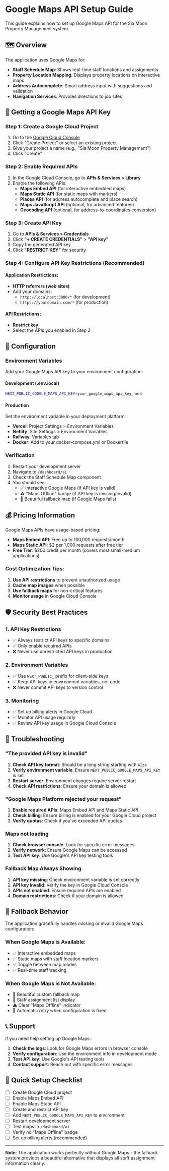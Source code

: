 # Google Maps API Setup Guide

This guide explains how to set up Google Maps API for the Sia Moon Property Management system.

## 🗺️ Overview

The application uses Google Maps for:
- **Staff Schedule Map**: Shows real-time staff locations and assignments
- **Property Location Mapping**: Displays property locations on interactive maps
- **Address Autocomplete**: Smart address input with suggestions and validation
- **Navigation Services**: Provides directions to job sites

## 🔑 Getting a Google Maps API Key

### Step 1: Create a Google Cloud Project

1. Go to the [Google Cloud Console](https://console.cloud.google.com/)
2. Click "Create Project" or select an existing project
3. Give your project a name (e.g., "Sia Moon Property Management")
4. Click "Create"

### Step 2: Enable Required APIs

1. In the Google Cloud Console, go to **APIs & Services > Library**
2. Enable the following APIs:
   - **Maps Embed API** (for interactive embedded maps)
   - **Maps Static API** (for static maps with markers)
   - **Places API** (for address autocomplete and place search)
   - **Maps JavaScript API** (optional, for advanced features)
   - **Geocoding API** (optional, for address-to-coordinates conversion)

### Step 3: Create API Key

1. Go to **APIs & Services > Credentials**
2. Click **"+ CREATE CREDENTIALS"** > **"API key"**
3. Copy the generated API key
4. Click **"RESTRICT KEY"** for security

### Step 4: Configure API Key Restrictions (Recommended)

#### Application Restrictions:
- **HTTP referrers (web sites)**
- Add your domains:
  - `http://localhost:3000/*` (for development)
  - `https://yourdomain.com/*` (for production)

#### API Restrictions:
- **Restrict key**
- Select the APIs you enabled in Step 2

## 🔧 Configuration

### Environment Variables

Add your Google Maps API key to your environment configuration:

#### Development (.env.local)
```bash
NEXT_PUBLIC_GOOGLE_MAPS_API_KEY=your_google_maps_api_key_here
```

#### Production
Set the environment variable in your deployment platform:
- **Vercel**: Project Settings > Environment Variables
- **Netlify**: Site Settings > Environment Variables
- **Railway**: Variables tab
- **Docker**: Add to your docker-compose.yml or Dockerfile

### Verification

1. Restart your development server
2. Navigate to `/dashboard/ai`
3. Check the Staff Schedule Map component
4. You should see:
   - ✅ Interactive Google Maps (if API key is valid)
   - ⚠️ "Maps Offline" badge (if API key is missing/invalid)
   - 🎨 Beautiful fallback map (if Google Maps fails)

## 💰 Pricing Information

Google Maps APIs have usage-based pricing:

- **Maps Embed API**: Free up to 100,000 requests/month
- **Maps Static API**: $2 per 1,000 requests after free tier
- **Free Tier**: $200 credit per month (covers most small-medium applications)

### Cost Optimization Tips:
1. **Use API restrictions** to prevent unauthorized usage
2. **Cache map images** when possible
3. **Use fallback maps** for non-critical features
4. **Monitor usage** in Google Cloud Console

## 🛡️ Security Best Practices

### 1. API Key Restrictions
- ✅ Always restrict API keys to specific domains
- ✅ Only enable required APIs
- ❌ Never use unrestricted API keys in production

### 2. Environment Variables
- ✅ Use `NEXT_PUBLIC_` prefix for client-side keys
- ✅ Keep API keys in environment variables, not code
- ❌ Never commit API keys to version control

### 3. Monitoring
- ✅ Set up billing alerts in Google Cloud
- ✅ Monitor API usage regularly
- ✅ Review API key usage in Google Cloud Console

## 🔧 Troubleshooting

### "The provided API key is invalid"
1. **Check API key format**: Should be a long string starting with `AIza`
2. **Verify environment variable**: Ensure `NEXT_PUBLIC_GOOGLE_MAPS_API_KEY` is set
3. **Restart server**: Environment changes require server restart
4. **Check API restrictions**: Ensure your domain is allowed

### "Google Maps Platform rejected your request"
1. **Enable required APIs**: Maps Embed API and Maps Static API
2. **Check billing**: Ensure billing is enabled for your Google Cloud project
3. **Verify quotas**: Check if you've exceeded API quotas

### Maps not loading
1. **Check browser console**: Look for specific error messages
2. **Verify network**: Ensure Google Maps can be accessed
3. **Test API key**: Use Google's API key testing tools

### Fallback Map Always Showing
1. **API key missing**: Check environment variable is set correctly
2. **API key invalid**: Verify the key in Google Cloud Console
3. **APIs not enabled**: Ensure required APIs are enabled
4. **Domain restrictions**: Check if your domain is allowed

## 🎨 Fallback Behavior

The application gracefully handles missing or invalid Google Maps configuration:

### When Google Maps is Available:
- ✅ Interactive embedded maps
- ✅ Static maps with staff location markers
- ✅ Toggle between map modes
- ✅ Real-time staff tracking

### When Google Maps is Not Available:
- 🎨 Beautiful custom fallback map
- 📍 Staff assignment list display
- ⚠️ Clear "Maps Offline" indicator
- 🔄 Automatic retry when configuration is fixed

## 📞 Support

If you need help setting up Google Maps:

1. **Check the logs**: Look for Google Maps errors in browser console
2. **Verify configuration**: Use the environment info in development mode
3. **Test API key**: Use Google's API testing tools
4. **Contact support**: Reach out with specific error messages

## 🚀 Quick Setup Checklist

- [ ] Create Google Cloud project
- [ ] Enable Maps Embed API
- [ ] Enable Maps Static API
- [ ] Create and restrict API key
- [ ] Add `NEXT_PUBLIC_GOOGLE_MAPS_API_KEY` to environment
- [ ] Restart development server
- [ ] Test maps in `/dashboard/ai`
- [ ] Verify no "Maps Offline" badge
- [ ] Set up billing alerts (recommended)

---

**Note**: The application works perfectly without Google Maps - the fallback system provides a beautiful alternative that displays all staff assignment information clearly.
